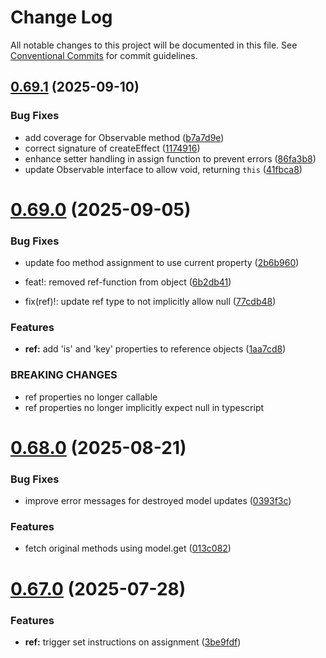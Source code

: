 # Change Log

All notable changes to this project will be documented in this file.
See [Conventional Commits](https://conventionalcommits.org) for commit guidelines.

## [0.69.1](https://github.com/gabeklein/expressive-mvc/compare/v0.69.0...v0.69.1) (2025-09-10)


### Bug Fixes

* add coverage for Observable method ([b7a7d9e](https://github.com/gabeklein/expressive-mvc/commit/b7a7d9e06731df3a628303266f42cf33f78e192d))
* correct signature of createEffect ([1174916](https://github.com/gabeklein/expressive-mvc/commit/11749166f9eb573fef07308b3f542d05ef9317bf))
* enhance setter handling in assign function to prevent errors ([86fa3b8](https://github.com/gabeklein/expressive-mvc/commit/86fa3b8677659ae0c95ee25ad46c9f8886ff5a6c))
* update Observable interface to allow void, returning `this` ([41fbca8](https://github.com/gabeklein/expressive-mvc/commit/41fbca881e323b249925a07fb7e51108e4ab29d3))





# [0.69.0](https://github.com/gabeklein/expressive-mvc/compare/v0.68.0...v0.69.0) (2025-09-05)


### Bug Fixes

* update foo method assignment to use current property ([2b6b960](https://github.com/gabeklein/expressive-mvc/commit/2b6b9606709181b374f8ad79db39a00a624de356))


* feat!: removed ref-function from object ([6b2db41](https://github.com/gabeklein/expressive-mvc/commit/6b2db41b7047304821ff39dcd186017da1207b13))
* fix(ref)!: update ref type to not implicitly allow null ([77cdb48](https://github.com/gabeklein/expressive-mvc/commit/77cdb48746eea281162df8d740fcb4633bb6cc12))


### Features

* **ref:** add 'is' and 'key' properties to reference objects ([1aa7cd8](https://github.com/gabeklein/expressive-mvc/commit/1aa7cd8cf4f62bc6507ef1afa3e47e99832e3cd1))


### BREAKING CHANGES

* ref properties no longer callable
* ref properties no longer implicitly expect null in typescript





# [0.68.0](https://github.com/gabeklein/expressive-mvc/compare/v0.67.0...v0.68.0) (2025-08-21)


### Bug Fixes

* improve error messages for destroyed model updates ([0393f3c](https://github.com/gabeklein/expressive-mvc/commit/0393f3ca8ee73a41c35a9789a2eee12bef376eca))


### Features

* fetch original methods using model.get ([013c082](https://github.com/gabeklein/expressive-mvc/commit/013c08293a4d0d9e3845950b16e4024ddcfbb7a1))





# [0.67.0](https://github.com/gabeklein/expressive-mvc/compare/v0.66.2...v0.67.0) (2025-07-28)


### Features

* **ref:** trigger set instructions on assignment ([3be9fdf](https://github.com/gabeklein/expressive-mvc/commit/3be9fdf870f36e69717f2034141ac1ad5c09e772))
